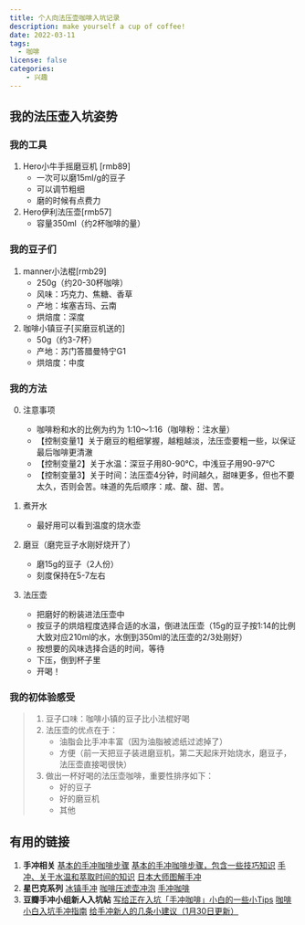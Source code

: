 ```yaml
---
title: 个人向法压壶咖啡入坑记录
description: make yourself a cup of coffee!
date: 2022-03-11
tags:
  - 咖啡
license: false
categories:
    - 兴趣
---
```

## 我的法压壶入坑姿势
### 我的工具
1. Hero小牛手摇磨豆机 [rmb89]
    - 一次可以磨15ml/g的豆子
    - 可以调节粗细
    - 磨的时候有点费力
2. Hero伊利法压壶[rmb57]
    - 容量350ml（约2杯咖啡的量）

### 我的豆子们
1. manner小法棍[rmb29]
    - 250g（约20-30杯咖啡）
    - 风味：巧克力、焦糖、香草
    - 产地：埃塞吉玛、云南
    - 烘焙度：深度
2. 咖啡小镇豆子[买磨豆机送的]
    - 50g（约3-7杯）
    - 产地：苏门答腊曼特宁G1
    - 烘焙度：中度

### 我的方法
0. 注意事项
    - 咖啡粉和水的比例为约为 1:10～1:16（咖啡粉：注水量）
    - 【控制变量1】关于磨豆的粗细掌握，越粗越淡，法压壶要粗一些，以保证最后咖啡更清澈
    - 【控制变量2】关于水温：深豆子用80-90℃，中浅豆子用90-97℃
    - 【控制变量3】关于时间：法压壶4分钟，时间越久，甜味更多，但也不要太久，否则会苦。味道的先后顺序：咸、酸、甜、苦。

1. 煮开水
    - 最好用可以看到温度的烧水壶
2. 磨豆（磨完豆子水刚好烧开了）
    - 磨15g的豆子（2人份）
    - 刻度保持在5-7左右
3. 法压壶
    - 把磨好的粉装进法压壶中
    - 按豆子的烘焙程度选择合适的水温，倒进法压壶（15g的豆子按1:14的比例大致对应210ml的水，水倒到350ml的法压壶的2/3处刚好）
    - 按想要的风味选择合适的时间，等待
    - 下压，倒到杯子里
    - 开喝！

### 我的初体验感受
> 1. 豆子口味：咖啡小镇的豆子比小法棍好喝
> 2. 法压壶的优点在于：
>     - 油脂会比手冲丰富（因为油脂被滤纸过滤掉了）
>     - 方便（前一天把豆子装进磨豆机，第二天起床开始烧水，磨豆子，法压壶直接喝很快）
> 3. 做出一杯好喝的法压壶咖啡，重要性排序如下：
>     - 好的豆子
>     - 好的磨豆机
>     - 其他

## 有用的链接
1. **手冲相关**
[基本的手冲咖啡步骤](https://www.esquirehk.com/lifestyle/how-to-make-a-perfect-pour-over-coffee-yourself)
[基本的手冲咖啡步骤，包含一些技巧知识](https://www.addons.com.tw/pages/%E6%89%8B%E6%B2%96%E5%92%96%E5%95%A1-1)
[手冲、关于水温和萃取时间的知识](https://www.zhanlu.com.tw/%E6%89%8B%E6%B2%96%E5%92%96%E5%95%A1/)
[日本大师图解手冲](https://buzzorange.com/vidaorange/2020/04/23/home-pour-over-coffee/)
2. **星巴克系列**
[冰镇手冲](https://www.starbucks.com.cn/coffee-blog/iced-pour-over/)
[咖啡压滤壶冲泡](https://www.starbucks.com.cn/coffee-blog/coffee-press/)
[手冲咖啡](https://www.starbucks.com.cn/coffee-blog/pour-over/)
3. **豆瓣手冲小组新人入坑帖**
[写给正在入坑「手冲咖啡」小白的一些小Tips](https://www.douban.com/group/topic/207337567/?_dtcc=1&_i=7057569AebX5Xz)
[咖啡小白入坑手冲指南](https://www.douban.com/group/topic/228868363/?_dtcc=1&_i=7057564AebX5Xz)
[给手冲新人的几条小建议（1月30日更新）](https://www.douban.com/group/topic/258146874/?_dtcc=1&_i=7057558AebX5Xz)
